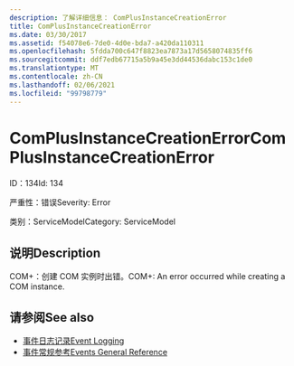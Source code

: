 ```yaml
---
description: 了解详细信息： ComPlusInstanceCreationError
title: ComPlusInstanceCreationError
ms.date: 03/30/2017
ms.assetid: f54078e6-7de0-4d0e-bda7-a420da110311
ms.openlocfilehash: 5fdda700c647f8823ea7873a17d5658074835ff6
ms.sourcegitcommit: ddf7edb67715a5b9a45e3dd44536dabc153c1de0
ms.translationtype: MT
ms.contentlocale: zh-CN
ms.lasthandoff: 02/06/2021
ms.locfileid: "99798779"
---
```

# <a name="complusinstancecreationerror"></a><span data-ttu-id="03a7c-103">ComPlusInstanceCreationError</span><span class="sxs-lookup"><span data-stu-id="03a7c-103">ComPlusInstanceCreationError</span></span>

<span data-ttu-id="03a7c-104">ID：134</span><span class="sxs-lookup"><span data-stu-id="03a7c-104">Id: 134</span></span>  
  
 <span data-ttu-id="03a7c-105">严重性：错误</span><span class="sxs-lookup"><span data-stu-id="03a7c-105">Severity: Error</span></span>  
  
 <span data-ttu-id="03a7c-106">类别：ServiceModel</span><span class="sxs-lookup"><span data-stu-id="03a7c-106">Category: ServiceModel</span></span>  
  
## <a name="description"></a><span data-ttu-id="03a7c-107">说明</span><span class="sxs-lookup"><span data-stu-id="03a7c-107">Description</span></span>  

 <span data-ttu-id="03a7c-108">COM+：创建 COM 实例时出错。</span><span class="sxs-lookup"><span data-stu-id="03a7c-108">COM+: An error occurred while creating a COM instance.</span></span>  
  
## <a name="see-also"></a><span data-ttu-id="03a7c-109">请参阅</span><span class="sxs-lookup"><span data-stu-id="03a7c-109">See also</span></span>

- [<span data-ttu-id="03a7c-110">事件日志记录</span><span class="sxs-lookup"><span data-stu-id="03a7c-110">Event Logging</span></span>](index.md)
- [<span data-ttu-id="03a7c-111">事件常规参考</span><span class="sxs-lookup"><span data-stu-id="03a7c-111">Events General Reference</span></span>](events-general-reference.md)
